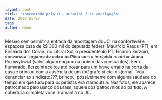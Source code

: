 ```yaml
---
layout: post
title: "Inocentado pela PF, Berzoini é só empolgação"
date: 2007-01-07
tags: 
author: None
---
```

Mesmo sem permitir a entrada da reportagem do JC, na confortável e espaçosa casa de R$ 300 mil do deputado federal Maur?cio Rands (PT), em Enseada dos Corais, no Litoral Sul, o presidente do PT, Ricardo Berzoini, conversou longamente sobre pol?tica com a intrépida repórter Joana Rozowykwiat (salvo algum engano na ordem das consoantes).
Bem humorado, Berzoini aceitou até posar para um breve ensaio na porta da casa e brincou com a ausência de um fotógrafo oficial do jornal.
“Vou denunciar ao sindicato???, brincou, possivelmente com alguma saudade do tempo em que tudo para os petistas era maracutaia.
Nas fotos, ele aparece patrocinado pelo Banco do Brasil, aquele dos patroc?nios ao partido.
A cobertura completa você lê amanhã no JC. 